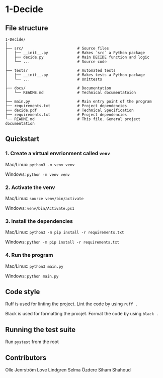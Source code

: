# 1-Decide

## File structure

```
1-Decide/
│
├── src/                        # Source files
│   ├── __init__.py             # Makes `src` a Python package
│   ├── decide.py               # Main DECIDE function and logic
│   └── ...                     # Source code
│
├── tests/                      # Automated tests
│   ├── __init__.py             # Makes tests a Python package
│   └── ...                     # Unittests
│
├── docs/                       # Documentation
│   └── README.md               # Technical documentatoion
│
├── main.py                 	# Main entry point of the program
├── requirements.txt            # Project dependencies
├── decide.pdf                  # Technical Specification
├── requirements.txt            # Project dependencies
└── README.md                   # This file. General project documentation
```

## Quickstart

### 1. Create a virtual envrionment called `venv`

Mac/Linux: `python3 -m venv venv`

Windows: `python -m venv venv`

### 2. Activate the venv

Mac/Linux: `source venv/bin/activate`

Windows: `venv/bin/Activate.ps1`

### 3. Install the dependencies

Mac/Linux: `python3 -m pip install -r requirements.txt`

Windows: `python -m pip install -r requirements.txt`

### 4. Run the program

Mac/Linux: `python3 main.py`

Windows: `python main.py`

## Code style

Ruff is used for linting the project. Lint the code by using `ruff .`

Black is used for formatting the procjet. Format the code by using `black .`

## Running the test suite

Run `pystest` from the root

## Contributors

Olle Jenrström
Love Lindgren
Selma Özdere
Siham Shahoud
